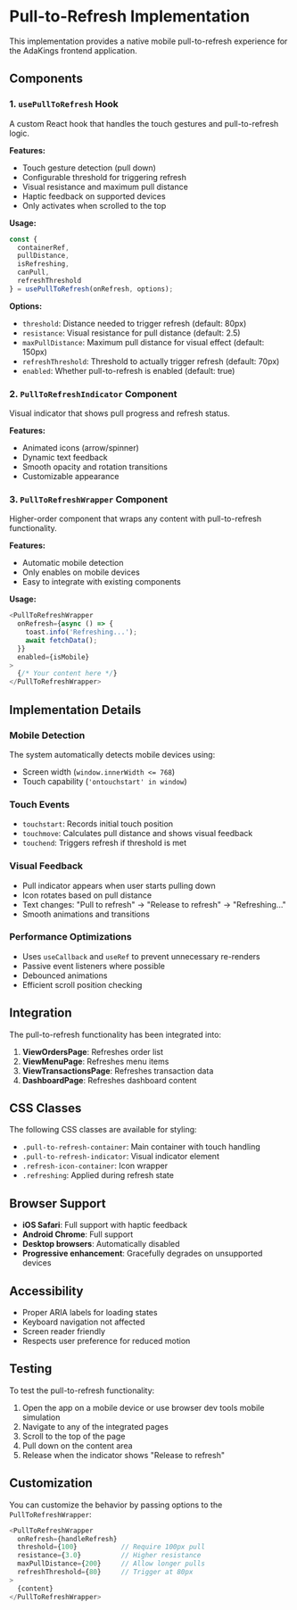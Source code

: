 # Pull-to-Refresh Implementation

This implementation provides a native mobile pull-to-refresh experience for the AdaKings frontend application.

## Components

### 1. `usePullToRefresh` Hook
A custom React hook that handles the touch gestures and pull-to-refresh logic.

**Features:**
- Touch gesture detection (pull down)
- Configurable threshold for triggering refresh
- Visual resistance and maximum pull distance
- Haptic feedback on supported devices
- Only activates when scrolled to the top

**Usage:**
```javascript
const {
  containerRef,
  pullDistance,
  isRefreshing,
  canPull,
  refreshThreshold
} = usePullToRefresh(onRefresh, options);
```

**Options:**
- `threshold`: Distance needed to trigger refresh (default: 80px)
- `resistance`: Visual resistance for pull distance (default: 2.5)
- `maxPullDistance`: Maximum pull distance for visual effect (default: 150px)
- `refreshThreshold`: Threshold to actually trigger refresh (default: 70px)
- `enabled`: Whether pull-to-refresh is enabled (default: true)

### 2. `PullToRefreshIndicator` Component
Visual indicator that shows pull progress and refresh status.

**Features:**
- Animated icons (arrow/spinner)
- Dynamic text feedback
- Smooth opacity and rotation transitions
- Customizable appearance

### 3. `PullToRefreshWrapper` Component
Higher-order component that wraps any content with pull-to-refresh functionality.

**Features:**
- Automatic mobile detection
- Only enables on mobile devices
- Easy to integrate with existing components

**Usage:**
```javascript
<PullToRefreshWrapper 
  onRefresh={async () => {
    toast.info('Refreshing...');
    await fetchData();
  }}
  enabled={isMobile}
>
  {/* Your content here */}
</PullToRefreshWrapper>
```

## Implementation Details

### Mobile Detection
The system automatically detects mobile devices using:
- Screen width (`window.innerWidth <= 768`)
- Touch capability (`'ontouchstart' in window`)

### Touch Events
- `touchstart`: Records initial touch position
- `touchmove`: Calculates pull distance and shows visual feedback
- `touchend`: Triggers refresh if threshold is met

### Visual Feedback
- Pull indicator appears when user starts pulling down
- Icon rotates based on pull distance
- Text changes: "Pull to refresh" → "Release to refresh" → "Refreshing..."
- Smooth animations and transitions

### Performance Optimizations
- Uses `useCallback` and `useRef` to prevent unnecessary re-renders
- Passive event listeners where possible
- Debounced animations
- Efficient scroll position checking

## Integration

The pull-to-refresh functionality has been integrated into:

1. **ViewOrdersPage**: Refreshes order list
2. **ViewMenuPage**: Refreshes menu items
3. **ViewTransactionsPage**: Refreshes transaction data
4. **DashboardPage**: Refreshes dashboard content

## CSS Classes

The following CSS classes are available for styling:

- `.pull-to-refresh-container`: Main container with touch handling
- `.pull-to-refresh-indicator`: Visual indicator element
- `.refresh-icon-container`: Icon wrapper
- `.refreshing`: Applied during refresh state

## Browser Support

- **iOS Safari**: Full support with haptic feedback
- **Android Chrome**: Full support
- **Desktop browsers**: Automatically disabled
- **Progressive enhancement**: Gracefully degrades on unsupported devices

## Accessibility

- Proper ARIA labels for loading states
- Keyboard navigation not affected
- Screen reader friendly
- Respects user preference for reduced motion

## Testing

To test the pull-to-refresh functionality:

1. Open the app on a mobile device or use browser dev tools mobile simulation
2. Navigate to any of the integrated pages
3. Scroll to the top of the page
4. Pull down on the content area
5. Release when the indicator shows "Release to refresh"

## Customization

You can customize the behavior by passing options to the `PullToRefreshWrapper`:

```javascript
<PullToRefreshWrapper 
  onRefresh={handleRefresh}
  threshold={100}           // Require 100px pull
  resistance={3.0}          // Higher resistance
  maxPullDistance={200}     // Allow longer pulls
  refreshThreshold={80}     // Trigger at 80px
>
  {content}
</PullToRefreshWrapper>
```
